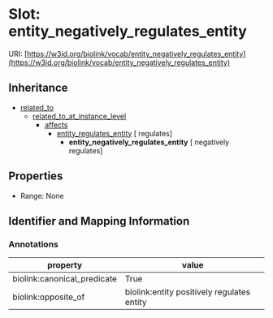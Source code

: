 # Slot: entity_negatively_regulates_entity

URI: [https://w3id.org/biolink/vocab/entity_negatively_regulates_entity](https://w3id.org/biolink/vocab/entity_negatively_regulates_entity)




## Inheritance

* [related_to](related_to.md)
    * [related_to_at_instance_level](related_to_at_instance_level.md)
        * [affects](affects.md)
            * [entity_regulates_entity](entity_regulates_entity.md) [ regulates]
                * **entity_negatively_regulates_entity** [ negatively regulates]



## Properties

 * Range: None



## Identifier and Mapping Information





### Annotations

| property | value |
| --- | --- |
| biolink:canonical_predicate | True |
| biolink:opposite_of | biolink:entity positively regulates entity |


